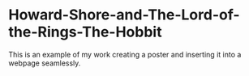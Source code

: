 # Howard-Shore-and-The-Lord-of-the-Rings-The-Hobbit
This is an example of my work creating a poster and inserting it into a webpage seamlessly.
